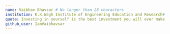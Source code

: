 ```yaml
---
name: Vaibhav Bhavsar # No longer than 28 characters
institution: K.K.Wagh Institute of Engineering Education and Research# no longer than 58 characters
quote: Investing in yourself is the best investment you will ever make. # no longer than 100 characters, avoid using quotes(") to guarantee the format remains the same.
github_user: IamVaibhavsar
---
```

